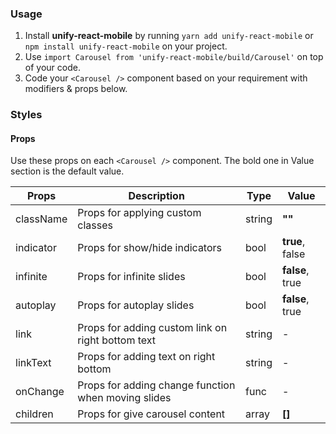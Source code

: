 ### Usage

1. Install **unify-react-mobile** by running `yarn add unify-react-mobile` or `npm install unify-react-mobile` on your project.
2. Use `import Carousel from 'unify-react-mobile/build/Carousel'` on top of your code.
3. Code your `<Carousel />` component based on your requirement with modifiers & props below.



### Styles

#### Props

Use these props on each `<Carousel />` component. The bold one in Value section is the default value.

| Props            | Description                         | Type            | Value
|---------------------|----------------------------------|-----------------|---------------------|
| className        | Props for applying custom classes   | string          | **""**
| indicator        | Props for show/hide indicators      | bool            | **true**, false
| infinite         | Props for infinite slides           | bool            | **false**, true
| autoplay         | Props for autoplay slides           | bool            | **false**, true
| link    | Props for adding custom link on right bottom text  | string    | -
| linkText    | Props for adding text on right bottom    | string          | -
| onChange    | Props for adding change function when moving slides        | func          | -
| children        | Props for give carousel content      | array           | **[]**

